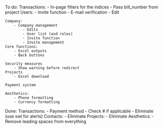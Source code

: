 To do:
    Transactions:
        - In-page filters for the indices
        - Pass bill_number from project
    Users:
        - Invite function
        - E-mail verification
        - Edit
        
    Company:
        - Company management
            - Edits
            - User list (and roles)
            - Invite function
            - Invite management
    Core functions:
        - Excel outputs
        - Back buttons

    Security measures
        - Show warning before redirect
    Projects
        - Excel download

    Payment system

    Aesthetics:
        - Phone formatting
        - Currency formatting

Done:
    Transactions:
        - Payment method
            - Check # if applicable
        - Eliminate (use swl for alerts)
    Contacts:
        - Eliminate
    Projects:
        - Eliminate
    Aesthetics:
        - Remove leading spaces from everything 